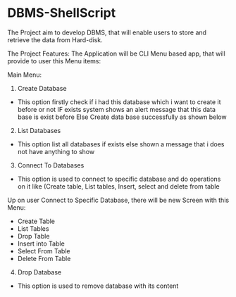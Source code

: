 # DBMS-ShellScript
The Project aim to develop DBMS, that will enable users to store and retrieve the data from Hard-disk.

The Project Features:
The Application will be CLI Menu based app, that will provide to user this Menu items:

Main Menu:

1) Create Database
- This option firstly check if i had this database which i want to create it before or not IF exists system shows an alert message that this data base is exist before Else Create data base successfully as shown below

2) List Databases
- This option list all databases if exists else shown a message that i does not have anything to show

3) Connect To Databases
- This option is used to connect to specific database and do operations on it like (Create table, List tables, Insert, select and delete from table

Up on user Connect to Specific Database, there will be new Screen with this Menu:
- Create Table 
- List Tables
- Drop Table
- Insert into Table
- Select From Table
- Delete From Table

4) Drop Database
- This option is used to remove database with its content 
